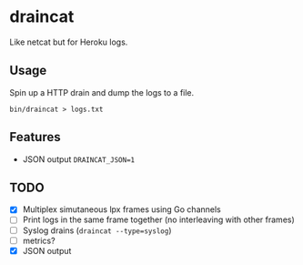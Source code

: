 # draincat

Like netcat but for Heroku logs.

## Usage

Spin up a HTTP drain and dump the logs to a file.

```
bin/draincat > logs.txt
```

## Features

* JSON output `DRAINCAT_JSON=1`


## TODO

- [X] Multiplex simutaneous lpx frames using Go channels
- [ ] Print logs in the same frame together (no interleaving with other frames)
- [ ] Syslog drains (`draincat --type=syslog`)
- [ ] metrics?
- [X] JSON output  
